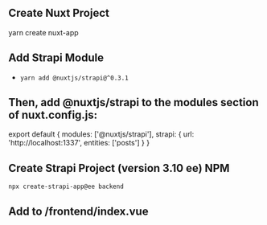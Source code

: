 ## Create Nuxt Project
yarn create nuxt-app <project-name>

## Add Strapi Module
- `yarn add @nuxtjs/strapi@^0.3.1`

## Then, add @nuxtjs/strapi to the modules section of nuxt.config.js:


  export default {
    modules: ['@nuxtjs/strapi'],
    strapi: {
      url: 'http://localhost:1337',
      entities: ['posts']
    }
  }



## Create Strapi Project (version 3.10 ee) NPM

`npx create-strapi-app@ee backend`

## Add to /frontend/index.vue


  <script>
  export default {
    data() {
      return {
        posts: null,
      };
    },
    async created() {
      this.posts = await this.$strapi.$posts.find();
    },
  };
  </script>


  <template>
    <div id="app">
      <div v-for="post in posts" :key="post.id">
        {{ post.message }}
      </div>
    </div>
  </template>

